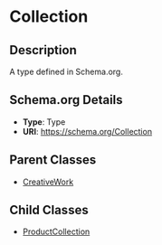 # Collection

## Description
A type defined in Schema.org.

## Schema.org Details
- **Type**: Type
- **URI**: https://schema.org/Collection

## Parent Classes
- [CreativeWork](../CreativeWork.md)

## Child Classes
- [ProductCollection](ProductCollection/ProductCollection.md)

